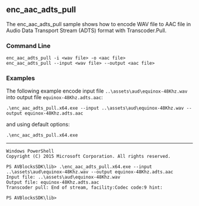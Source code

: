 ## enc_aac_adts_pull

The enc_aac_adts_pull sample shows how to encode WAV file to AAC file in Audio Data Transport Stream (ADTS) format with Transcoder.Pull.

### Command Line

~~~ shell
enc_aac_adts_pull -i <wav file> -o <aac file>
enc_aac_adts_pull --input <wav file> --output <aac file>
~~~

###	Examples

The following example encode input file `..\assets\aud\equinox-48Khz.wav` into output file `equinox-48Khz.adts.aac`:

~~~ shell
.\enc_aac_adts_pull.x64.exe --input ..\assets\aud\equinox-48Khz.wav --output equinox-48Khz.adts.aac
~~~

and using default options:
~~~ shell
.\enc_aac_adts_pull.x64.exe
~~~
***
~~~ shell
Windows PowerShell
Copyright (C) 2015 Microsoft Corporation. All rights reserved.

PS AVBlocksSDK\lib> .\enc_aac_adts_pull.x64.exe --input ..\assets\aud\equinox-48Khz.wav --output equinox-48Khz.adts.aac
Input file: ..\assets\aud\equinox-48Khz.wav
Output file: equinox-48Khz.adts.aac
Transcoder pull: End of stream, facility:Codec code:9 hint:

PS AVBlocksSDK\lib>
~~~ 
